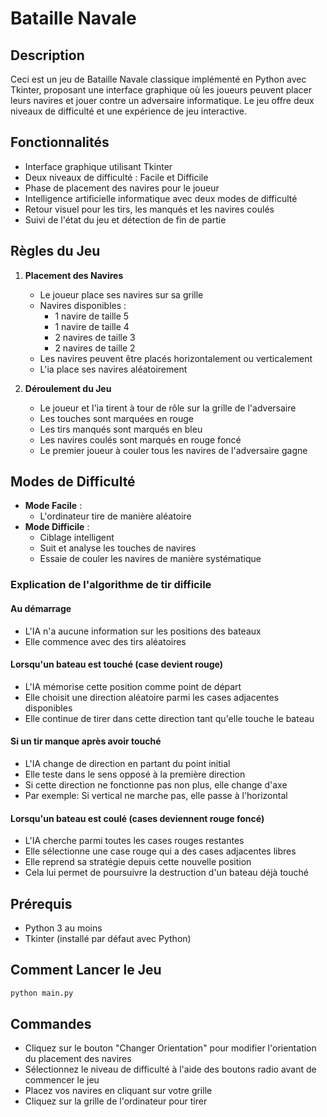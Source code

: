 # Bataille Navale

## Description
Ceci est un jeu de Bataille Navale classique implémenté en Python avec Tkinter, proposant une interface 
graphique où les joueurs peuvent placer leurs navires et jouer contre un adversaire informatique. Le 
jeu offre deux niveaux de difficulté et une expérience de jeu interactive.

## Fonctionnalités
- Interface graphique utilisant Tkinter
- Deux niveaux de difficulté : Facile et Difficile
- Phase de placement des navires pour le joueur
- Intelligence artificielle informatique avec deux modes de difficulté
- Retour visuel pour les tirs, les manqués et les navires coulés
- Suivi de l'état du jeu et détection de fin de partie

## Règles du Jeu
1. **Placement des Navires**
   - Le joueur place ses navires sur sa grille
   - Navires disponibles :
     - 1 navire de taille 5
     - 1 navire de taille 4
     - 2 navires de taille 3
     - 2 navires de taille 2
   - Les navires peuvent être placés horizontalement ou verticalement
   - L'ia place ses navires aléatoirement

2. **Déroulement du Jeu**
   - Le joueur et l'ia tirent à tour de rôle sur la grille de l'adversaire
   - Les touches sont marquées en rouge
   - Les tirs manqués sont marqués en bleu
   - Les navires coulés sont marqués en rouge foncé
   - Le premier joueur à couler tous les navires de l'adversaire gagne

## Modes de Difficulté
- **Mode Facile** : 
  - L'ordinateur tire de manière aléatoire
- **Mode Difficile** :
  - Ciblage intelligent
  - Suit et analyse les touches de navires
  - Essaie de couler les navires de manière systématique

### Explication de l'algorithme de tir difficile

#### Au démarrage
- L'IA n'a aucune information sur les positions des bateaux
- Elle commence avec des tirs aléatoires

#### Lorsqu'un bateau est touché (case devient rouge)
- L'IA mémorise cette position comme point de départ
- Elle choisit une direction aléatoire parmi les cases adjacentes disponibles
- Elle continue de tirer dans cette direction tant qu'elle touche le bateau

#### Si un tir manque après avoir touché
- L'IA change de direction en partant du point initial
- Elle teste dans le sens opposé à la première direction
- Si cette direction ne fonctionne pas non plus, elle change d'axe
- Par exemple: Si vertical ne marche pas, elle passe à l'horizontal

#### Lorsqu'un bateau est coulé (cases deviennent rouge foncé)
- L'IA cherche parmi toutes les cases rouges restantes
- Elle sélectionne une case rouge qui a des cases adjacentes libres
- Elle reprend sa stratégie depuis cette nouvelle position
- Cela lui permet de poursuivre la destruction d'un bateau déjà touché

## Prérequis
- Python 3 au moins
- Tkinter (installé par défaut avec Python)

## Comment Lancer le Jeu
```bash
python main.py
```

## Commandes
- Cliquez sur le bouton "Changer Orientation" pour modifier l'orientation du placement des navires
- Sélectionnez le niveau de difficulté à l'aide des boutons radio avant de commencer le jeu
- Placez vos navires en cliquant sur votre grille
- Cliquez sur la grille de l'ordinateur pour tirer
